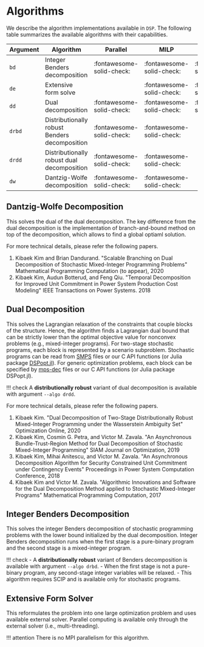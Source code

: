 # Algorithms

We describe the algorithm implementations available in `DSP`.
The following table summarizes the available algorithms with their capabilities.

| Argument | Algorithm                                     | Parallel                  | MILP                      | MIQP                      | MIQCP                     |
| -------- | --------------------------------------------- | ------------------------- | ------------------------- | ------------------------- | ------------------------- |
| `bd`     | Integer Benders decomposition                 | :fontawesome-solid-check: | :fontawesome-solid-check: | :fontawesome-solid-check: |                           |
| `de`     | Extensive form solve                          |                           | :fontawesome-solid-check: | :fontawesome-solid-check: | :fontawesome-solid-check: |
| `dd`     | Dual decomposition                            | :fontawesome-solid-check: | :fontawesome-solid-check: | :fontawesome-solid-check: | :fontawesome-solid-check: |
| `drbd`   | Distributionally robust Benders decomposition | :fontawesome-solid-check: | :fontawesome-solid-check: |                           |                           |
| `drdd`   | Distributionally robust dual decomposition    | :fontawesome-solid-check: | :fontawesome-solid-check: |                           | :fontawesome-solid-check: |
| `dw`     | Dantzig-Wolfe decomposition                   | :fontawesome-solid-check: | :fontawesome-solid-check: |                           |                           |

## Dantzig-Wolfe Decomposition

This solves the dual of the dual decomposition.
The key difference from the dual decomposition is the implementation of branch-and-bound method on top of the decomposition,
which allows to find a global optiaml solution.

For more technical details, please refer the following papers.

1. Kibaek Kim and Brian Dandurand. "Scalable Branching on Dual Decomposition of Stochastic Mixed-Integer Programming Problems" Mathematical Programming Computation (to appear), 2020
1. Kibaek Kim, Audun Botterud, and Feng Qiu. "Temporal Decomposition for Improved Unit Commitment in Power System Production Cost Modeling" IEEE Transactions on Power Systems. 2018

## Dual Decomposition

This solves the Lagrangian relaxation of the constraints that couple blocks of the structure.
Hence, the algorithm finds a Lagrangian dual bound that can be strictly lower than the optimal objective value for nonconvex problems (e.g., mixed-integer programs).
For two-stage stochastic programs, each block is represented by a scenario subproblem.
Stochastic programs can be read from [SMPS](https://ieeexplore.ieee.org/abstract/document/8142546) files or our C API functions (or Julia package [DSPopt.jl](https://github.com/kibaekkim/DSPopt.jl)).
For generic optimization problems, each block can be specified by [mps-dec](https://gcg.or.rwth-aachen.de/doc/reader__dec_8h.html) files or our C API functions (or Julia package DSPopt.jl).

!!! check
    A **distributionally robust** variant of dual decomposition is available with argument `--algo drdd`.

For more technical details, please refer the following papers.

1. Kibaek Kim. "Dual Decomposition of Two-Stage Distributionally Robust Mixed-Integer Programming under the Wasserstein Ambiguity Set" Optimization Online, 2020
1. Kibaek Kim, Cosmin G. Petra, and Victor M. Zavala. "An Asynchronous Bundle-Trust-Region Method for Dual Decomposition of Stochastic Mixed-Integer Programming" SIAM Journal on Optimization, 2019
1. Kibaek Kim, Mihai Anitescu, and Victor M. Zavala. "An Asynchronous Decomposition Algorithm for Security Constrained Unit Commitment under Contingency Events" Proceedings in Power System Computation Conference, 2018
1. Kibaek Kim and Victor M. Zavala. "Algorithmic Innovations and Software for the Dual Decomposition Method applied to Stochastic Mixed-Integer Programs" Mathematical Programming Computation, 2017

## Integer Benders Decomposition

This solves the integer Benders decomposition of stochastic programming problems with the lower bound initialized by the dual decomposition.
Integer Benders decomposition runs when the first stage is a pure-binary program and the second stage is a mixed-integer program.

!!! check
    - A **distributionally robust** variant of Benders decomposition is available with argument `--algo drbd`.
    - When the first stage is not a pure-binary program, any second-stage integer variables will be relaxed.
    - This algorithm requires SCIP and is available only for stochastic programs.

## Extensive Form Solver

This reformulates the problem into one large optimization problem and uses available external solver.
Parallel computing is available only through the external solver (i.e., multi-threading).

!!! attention
    There is no MPI parallelism for this algorithm.